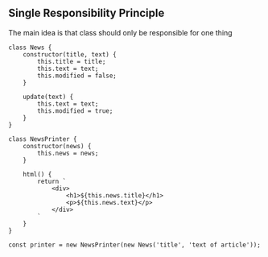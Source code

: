## Single Responsibility Principle

The main idea is that class should only be responsible for one thing

```
class News {
    constructor(title, text) {
        this.title = title;
        this.text = text;
        this.modified = false;
    }

    update(text) {
        this.text = text;
        this.modified = true;
    }
}

class NewsPrinter {
    constructor(news) {
        this.news = news;
    }

    html() {
        return `
            <div>
                <h1>${this.news.title}</h1>
                <p>${this.news.text}</p>
            </div>
        `
    }
}

const printer = new NewsPrinter(new News('title', 'text of article'));
```